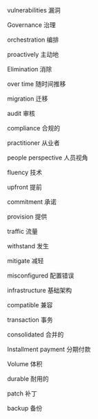 vulnerabilities 漏洞

Governance 治理

orchestration 编排

proactively 主动地

Elimination 消除

over time 随时间推移

migration 迁移

audit 审核

compliance 合规的

practitioner 从业者

people perspective 人员视角

fluency 技术

upfront 提前

commitment 承诺

provision 提供

traffic 流量

withstand 发生

mitigate 减轻

misconfigured 配置错误

infrastructure 基础架构

compatible 兼容

transaction 事务

consolidated 合并的

Installment payment 分期付款

Volume 体积

durable 耐用的

patch 补丁

backup 备份
